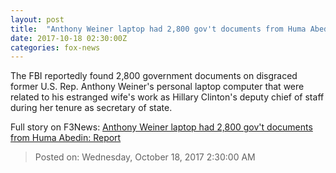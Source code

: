 ```yaml
---
layout: post
title:  "Anthony Weiner laptop had 2,800 gov't documents from Huma Abedin: Report"
date: 2017-10-18 02:30:00Z
categories: fox-news
---
```


The FBI reportedly found 2,800 government documents on disgraced former U.S. Rep. Anthony Weiner's personal laptop computer that were related to his estranged wife's work as Hillary Clinton's deputy chief of staff during her tenure as secretary of state.


Full story on F3News: [Anthony Weiner laptop had 2,800 gov't documents from Huma Abedin: Report](http://www.f3nws.com/n/4VWWvC)

> Posted on: Wednesday, October 18, 2017 2:30:00 AM

